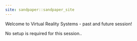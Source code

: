```yaml
---
site: sandpaper::sandpaper_site
---
```


Welcome to Virtual Reality Systems - past and future session!

No setup is required for this session..


